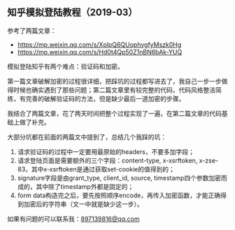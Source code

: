 ## 知乎模拟登陆教程（2019-03）

参考了两篇文章：

- https://mp.weixin.qq.com/s/XplpQ6QUophvgfyMszk0Hg
- https://mp.weixin.qq.com/s/Hd0t4Qp50Z1nBN6bAk-YUQ

模拟登陆知乎有两个难点：验证码和加密。

第一篇文章破解加密的过程很详细，把踩坑的过程都写进去了，我自己一步一步做得时候也确实遇到了那些问题；第二篇文章里有较完整的代码，代码风格整洁简练，有完善的破解验证码的方法，但是缺少最后一道加密的步骤。

我结合了两篇文章，花了两天时间把整个过程实现了一遍，在第二篇文章的代码基础上做了补充。



大部分坑都在前面的两篇文中提到了，总结几个我踩的坑：

1. 请求验证码的过程中一定要用最原始的headers，不要多加字段；
2. 请求登陆页面是需要额外的三个字段：content-type, x-xsrftoken, x-zse-83，其中x-xsrftoken是通过获取set-cookie的值得到的；
3. signature字段是由grant_type, client_id, source, timestamp四个参数加密而成的，其中除了timestamp外都是固定的；
4. form data构造完之后，要先按照顺序encode，再传入加密函数，才能正确得到加密后的字符串（文一中就是缺少这一步）。

如果有问题的可以联系我：897139816@qq.com

